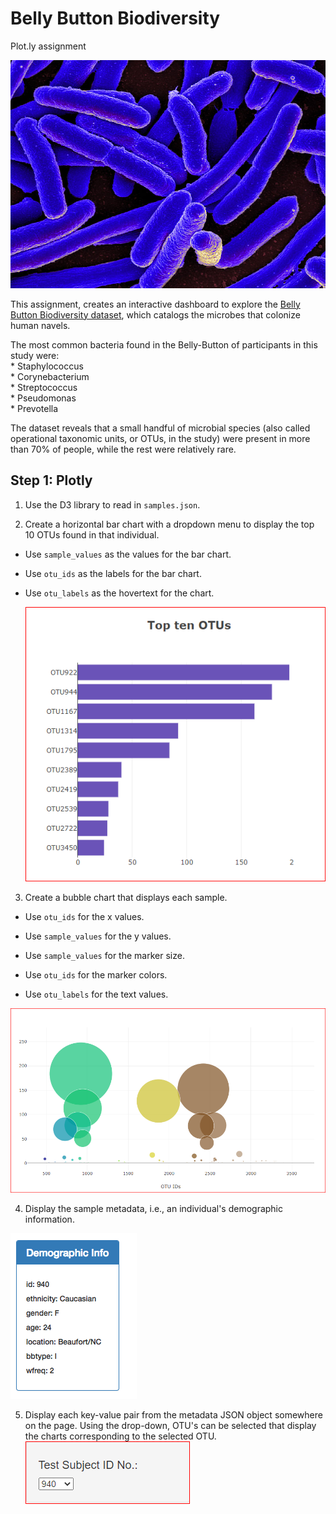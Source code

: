 # Belly Button Biodiversity
Plot.ly assignment <br>


![Bacteria by wiki](images/bacteria_ec.jpg)

This assignment, creates an interactive dashboard to explore the [Belly Button Biodiversity dataset](http://robdunnlab.com/projects/belly-button-biodiversity/), which catalogs the microbes that colonize human navels.

The most common bacteria found in the Belly-Button of participants in this study were:<br> 
         * Staphylococcus<br>
         * Corynebacterium<br>
         * Streptococcus<br>
         * Pseudomonas<br>
         * Prevotella

The dataset reveals that a small handful of microbial species (also called operational taxonomic units, or OTUs, in the study) were present in more than 70% of people, while the rest were relatively rare.

## Step 1: Plotly

1. Use the D3 library to read in `samples.json`.

2. Create a horizontal bar chart with a dropdown menu to display the top 10 OTUs found in that individual.

* Use `sample_values` as the values for the bar chart.

* Use `otu_ids` as the labels for the bar chart.

* Use `otu_labels` as the hovertext for the chart.

  ![bar Chart](images/hw01.PNG)
3. Create a bubble chart that displays each sample.

* Use `otu_ids` for the x values.

* Use `sample_values` for the y values.

* Use `sample_values` for the marker size.

* Use `otu_ids` for the marker colors.

* Use `otu_labels` for the text values.
 
![Bubble Chart](images/bubble_charts1443.PNG)

4. Display the sample metadata, i.e., an individual's demographic information.<br>

![demographics](images/hw03.png)

5. Display each key-value pair from the metadata JSON object somewhere on the page.
Using the drop-down, OTU's can be selected that display the charts corresponding to the selected OTU.<br>
![dropdown](images/dropdown.PNG)

